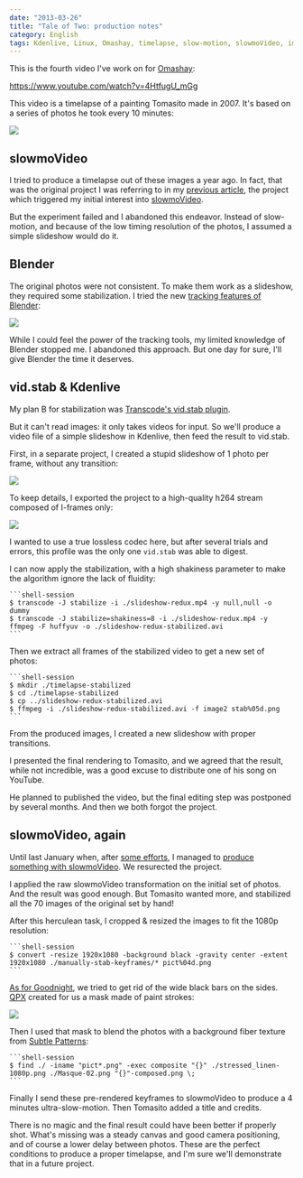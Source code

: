```yaml
---
date: "2013-03-26"
title: "Tale of Two: production notes"
category: English
tags: Kdenlive, Linux, Omashay, timelapse, slow-motion, slowmoVideo, imagemagick, transcode, vid.stab, Blender
---
```


This is the fourth video I've work on for [Omashay](https://omashay.com):

https://www.youtube.com/watch?v=4HtfugU_mGg

This video is a timelapse of a painting Tomasito made in 2007. It's based on a series of photos he took every 10 minutes:

![]({attach}tale-of-two-timelapse.png)


## slowmoVideo

I tried to produce a timelapse out of these images a year ago. In fact, that was the original project I was referring to in my [previous article](https://kevin.deldycke.com/2013/03/goodnight-video/), the project which triggered my initial interest into [slowmoVideo](https://slowmovideo.granjow.net/).

But the experiment failed and I abandoned this endeavor. Instead of slow-motion, and because of the low timing resolution of the photos, I assumed a simple slideshow would do it.


## Blender

The original photos were not consistent. To make them work as a slideshow, they required some stabilization. I tried the new [tracking features of Blender](https://wiki.blender.org/index.php/Doc:2.6/Manual/Motion_Tracking):

![]({attach}blender-timlapse-stabilization.jpg)

While I could feel the power of the tracking tools, my limited knowledge of Blender stopped me. I abandoned this approach. But one day for sure, I'll give Blender the time it deserves.


## vid.stab & Kdenlive

My plan B for stabilization was [Transcode's vid.stab plugin](https://kevin.deldycke.com/2012/02/stabilizing-cute-baby-goats/).

But it can't read images: it only takes videos for input. So we'll produce a video file of a simple slideshow in Kdenlive, then feed the result to vid.stab.

First, in a separate project, I created a stupid slideshow of 1 photo per frame, without any transition:

![]({attach}redux-generation.png)

To keep details, I exported the project to a high-quality h264 stream composed of I-frames only:

![]({attach}export.png)

I wanted to use a true lossless codec here, but after several trials and errors, this profile was the only one <code>vid.stab</code> was able to digest.

I can now apply the stabilization, with a high shakiness parameter to make the algorithm ignore the lack of fluidity:

    ```shell-session
    $ transcode -J stabilize -i ./slideshow-redux.mp4 -y null,null -o dummy
    $ transcode -J stabilize=shakiness=8 -i ./slideshow-redux.mp4 -y ffmpeg -F huffyuv -o ./slideshow-redux-stabilized.avi
    ```

Then we extract all frames of the stabilized video to get a new set of photos:

    ```shell-session
    $ mkdir ./timelapse-stabilized
    $ cd ./timelapse-stabilized
    $ cp ../slideshow-redux-stabilized.avi
    $ ffmpeg -i ./slideshow-redux-stabilized.avi -f image2 stab%05d.png
    ```

From the produced images, I created a new slideshow with proper transitions.

I presented the final rendering to Tomasito, and we agreed that the result, while not incredible, was a good excuse to distribute one of his song on YouTube.

He planned to published the video, but the final editing step was postponed by several months. And then we both forgot the project.


## slowmoVideo, again

Until last January when, after [some efforts](https://kevin.deldycke.com/2013/02/slowmo-video-ubuntu-12-10/), I managed to [produce something with slowmoVideo](https://kevin.deldycke.com/2013/03/goodnight-video/). We resurected the project.

I applied the raw slowmoVideo transformation on the initial set of photos. And the result was good enough. But Tomasito wanted more, and stabilized all the 70 images of the original set by hand!

After this herculean task, I cropped & resized the images to fit the 1080p resolution:

    ```shell-session
    $ convert -resize 1920x1080 -background black -gravity center -extent 1920x1080 ./manually-stab-keyframes/* pict%04d.png
    ```

[As for Goodnight](https://kevin.deldycke.com/2013/03/goodnight-video/), we tried to get rid of the wide black bars on the sides. [QPX](https://wqpx.wordpress.com) created for us a mask made of paint strokes:

![]({attach}video-mask.png)

Then I used that mask to blend the photos with a background fiber texture from [Subtle Patterns](https://subtlepatterns.com):

    ```shell-session
    $ find ./ -iname "pict*.png" -exec composite "{}" ./stressed_linen-1080p.png ./Masque-02.png "{}"-composed.png \;
    ```

Finally I send these pre-rendered keyframes to slowmoVideo to produce a 4 minutes ultra-slow-motion. Then Tomasito added a title and credits.

There is no magic and the final result could have been better if properly shot. What's missing was a steady canvas and good camera positioning, and of course a lower delay between photos. These are the perfect conditions to produce a proper timelapse, and I'm sure we'll demonstrate that in a future project.
